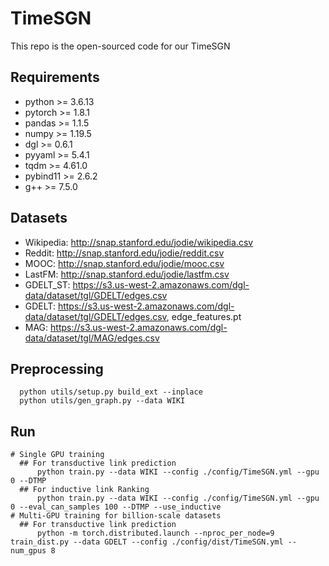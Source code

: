# TimeSGN

This repo is the open-sourced code for our TimeSGN 

## Requirements

- python >= 3.6.13
- pytorch >= 1.8.1
- pandas >= 1.1.5
- numpy >= 1.19.5
- dgl >= 0.6.1
- pyyaml >= 5.4.1
- tqdm >= 4.61.0
- pybind11 >= 2.6.2
- g++ >= 7.5.0

## Datasets
- Wikipedia: http://snap.stanford.edu/jodie/wikipedia.csv
- Reddit: http://snap.stanford.edu/jodie/reddit.csv
- MOOC: http://snap.stanford.edu/jodie/mooc.csv
- LastFM: http://snap.stanford.edu/jodie/lastfm.csv
- GDELT_ST: https://s3.us-west-2.amazonaws.com/dgl-data/dataset/tgl/GDELT/edges.csv
- GDELT: https://s3.us-west-2.amazonaws.com/dgl-data/dataset/tgl/GDELT/edges.csv, edge_features.pt
- MAG: https://s3.us-west-2.amazonaws.com/dgl-data/dataset/tgl/MAG/edges.csv

## Preprocessing
```
  python utils/setup.py build_ext --inplace
  python utils/gen_graph.py --data WIKI
```

## Run
```{pytphon}
# Single GPU training
  ## For transductive link prediction
      python train.py --data WIKI --config ./config/TimeSGN.yml --gpu 0 --DTMP
  ## For inductive link Ranking
      python train.py --data WIKI --config ./config/TimeSGN.yml --gpu 0 --eval_can_samples 100 --DTMP --use_inductive
# Multi-GPU training for billion-scale datasets
  ## For transductive link prediction
      python -m torch.distributed.launch --nproc_per_node=9 train_dist.py --data GDELT --config ./config/dist/TimeSGN.yml --num_gpus 8 
```

